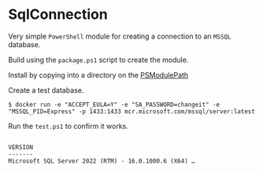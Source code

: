 # SqlConnection

Very simple `PowerShell` module for creating a connection to an `MSSQL` database.

Build using the `package.ps1` script to create the module.

Install by copying into a directory on the [PSModulePath](https://learn.microsoft.com/en-us/powershell/module/microsoft.powershell.core/about/about_psmodulepath)

Create a test database.

```
$ docker run -e "ACCEPT_EULA=Y" -e "SA_PASSWORD=changeit" -e "MSSQL_PID=Express" -p 1433:1433 mcr.microsoft.com/mssql/server:latest
```

Run the `test.ps1` to confirm it works.

```

VERSION
-------
Microsoft SQL Server 2022 (RTM) - 16.0.1000.6 (X64) …

```
